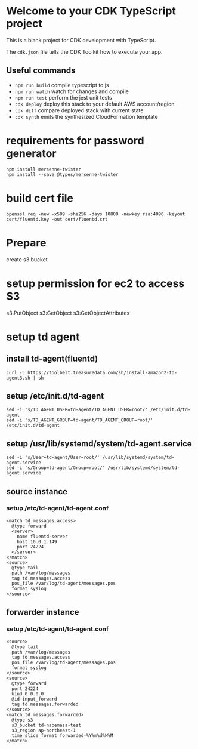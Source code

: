 # Welcome to your CDK TypeScript project

This is a blank project for CDK development with TypeScript.

The `cdk.json` file tells the CDK Toolkit how to execute your app.

## Useful commands

* `npm run build`   compile typescript to js
* `npm run watch`   watch for changes and compile
* `npm run test`    perform the jest unit tests
* `cdk deploy`      deploy this stack to your default AWS account/region
* `cdk diff`        compare deployed stack with current state
* `cdk synth`       emits the synthesized CloudFormation template

# requirements for password generator
```
npm install mersenne-twister
npm install --save @types/mersenne-twister
```
# build cert file
```
openssl req -new -x509 -sha256 -days 10800 -newkey rsa:4096 -keyout cert/fluentd.key -out cert/fluentd.crt
```
# Prepare
create s3 bucket
# setup permission for ec2 to access S3
s3:PutObject
s3:GetObject
s3:GetObjectAttributes
# setup td agent
## install td-agent(fluentd)
```
curl -L https://toolbelt.treasuredata.com/sh/install-amazon2-td-agent3.sh | sh
```
## setup /etc/init.d/td-agent 
```
sed -i 's/TD_AGENT_USER=td-agent/TD_AGENT_USER=root/' /etc/init.d/td-agent
sed -i 's/TD_AGENT_GROUP=td-agent/TD_AGENT_GROUP=root/' /etc/init.d/td-agent
```
## setup  /usr/lib/systemd/system/td-agent.service
```
sed -i 's/User=td-agent/User=root/' /usr/lib/systemd/system/td-agent.service
sed -i 's/Group=td-agent/Group=root/' /usr/lib/systemd/system/td-agent.service
```
## source instance
### setup /etc/td-agent/td-agent.conf
```
<match td.messages.access>
  @type forward
  <server>
    name fluentd-server
    host 10.0.1.149
    port 24224
  </server>
</match>
<source>
  @type tail
  path /var/log/messages
  tag td.messages.access
  pos_file /var/log/td-agent/messages.pos
  format syslog
</source>
```
## forwarder instance
### setup /etc/td-agent/td-agent.conf
```
<source>
  @type tail
  path /var/log/messages
  tag td.messages.access
  pos_file /var/log/td-agent/messages.pos
  format syslog
</source>
<source>
  @type forward
  port 24224
  bind 0.0.0.0
  @id input_forward
  tag td.messages.forwarded
</source>
<match td.messages.forwarded>
  @type s3
  s3_bucket td-nabemasa-test
  s3_region ap-northeast-1
  time_slice_format forwarded-%Y%m%d%H%M
</match>
```
